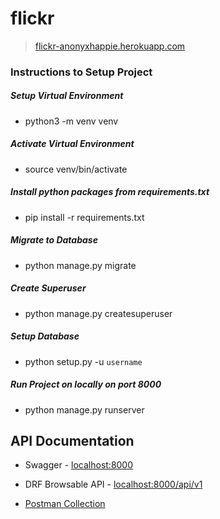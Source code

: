 # flickr

>
> [flickr-anonyxhappie.herokuapp.com](https://flickr-anonyxhappie.herokuapp.com/api/v1/)
>

### Instructions to Setup Project

##### Setup Virtual Environment

* python3 -m venv venv

##### Activate Virtual Environment 

* source venv/bin/activate

##### Install python packages from requirements.txt

* pip install -r requirements.txt

##### Migrate to Database

* python manage.py migrate

##### Create Superuser

* python manage.py createsuperuser

##### Setup Database

* python setup.py -u `username`

##### Run Project on locally on port 8000

* python manage.py runserver

## API Documentation

* Swagger - [localhost:8000](https://flickr-anonyxhappie.herokuapp.com)

* DRF Browsable API - [localhost:8000/api/v1](https://flickr-anonyxhappie.herokuapp.com/api/v1/)

* [Postman Collection](https://www.getpostman.com/collections/47cb16efe6ad42a36611)


